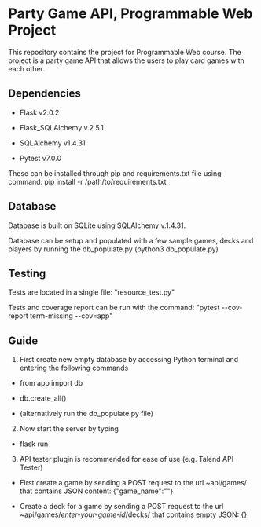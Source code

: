 # Party Game API, Programmable Web Project

This repository contains the project for Programmable Web course. The project is a party game API that allows the users to play card games with each other.

## Dependencies
* Flask v2.0.2

* Flask_SQLAlchemy v.2.5.1

* SQLAlchemy v1.4.31

* Pytest v7.0.0

These can be installed through pip and requirements.txt file using command:
pip install -r /path/to/requirements.txt

## Database

Database is built on SQLite using SQLAlchemy v.1.4.31.

Database can be setup and populated with a few sample games, decks and players by running the db_populate.py (python3 db_populate.py)

## Testing
Tests are located in a single file: "resource_test.py"

Tests and coverage report can be run with the command: "pytest --cov-report term-missing --cov=app"

## Guide

1. First create new empty database by accessing Python terminal and entering the following commands

* from app import db
* db.create_all()

* (alternatively run the db_populate.py file)

2. Now start the server by typing

* flask run

3. API tester plugin is recommended for ease of use (e.g. Talend API Tester)

* First create a game by sending a POST request to the url ~api/games/ that contains JSON content: {"game_name":"<enter-your-game-name-here>"}
  
* Create a deck for a game by sending a POST request to the url ~api/games/*enter-your-game-id*/decks/ that contains empty JSON: {}
